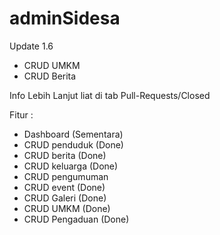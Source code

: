 # adminSidesa
Update 1.6

- CRUD UMKM
- CRUD Berita
  
Info Lebih Lanjut liat di tab Pull-Requests/Closed

Fitur :
- Dashboard (Sementara)
- CRUD penduduk (Done)
- CRUD berita (Done)
- CRUD keluarga (Done)
- CRUD pengumuman
- CRUD event (Done)
- CRUD Galeri (Done)
- CRUD UMKM (Done)
- CRUD Pengaduan (Done)
